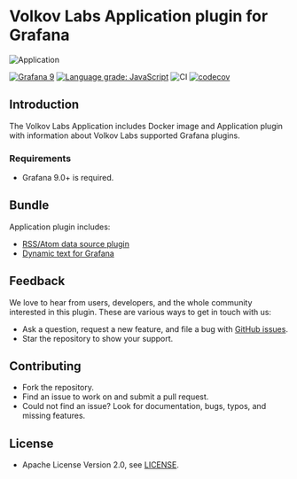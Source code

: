 # Volkov Labs Application plugin for Grafana

![Application](https://raw.githubusercontent.com/volkovlabs/volkovlabs-app/main/img/app.png)

[![Grafana 9](https://img.shields.io/badge/Grafana-9.0.6-orange)](https://www.grafana.com)
[![Language grade: JavaScript](https://img.shields.io/lgtm/grade/javascript/g/VolkovLabs/volkovlabs-app.svg?logo=lgtm&logoWidth=18)](https://lgtm.com/projects/g/VolkovLabs/volkovlabs-app/context:javascript)
![CI](https://github.com/volkovlabs/volkovlabs-app/workflows/CI/badge.svg)
[![codecov](https://codecov.io/gh/VolkovLabs/volkovlabs-app/branch/main/graph/badge.svg?token=2W9VR0PG5N)](https://codecov.io/gh/VolkovLabs/volkovlabs-app)

## Introduction

The Volkov Labs Application includes Docker image and Application plugin with information about Volkov Labs supported Grafana plugins.

### Requirements

- Grafana 9.0+ is required.

## Bundle

Application plugin includes:

- [RSS/Atom data source plugin](https://github.com/volkovlabs/volkovlabs-rss-datasource)
- [Dynamic text for Grafana](https://github.com/marcusolsson/grafana-dynamictext-panel)

## Feedback

We love to hear from users, developers, and the whole community interested in this plugin. These are various ways to get in touch with us:

- Ask a question, request a new feature, and file a bug with [GitHub issues](https://github.com/volkovlabs/volkovlabs-app/issues/new/choose).
- Star the repository to show your support.

## Contributing

- Fork the repository.
- Find an issue to work on and submit a pull request.
- Could not find an issue? Look for documentation, bugs, typos, and missing features.

## License

- Apache License Version 2.0, see [LICENSE](https://github.com/volkovlabs/volkovlabs-app/blob/main/LICENSE).
